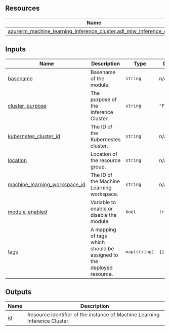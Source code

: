 <!-- BEGIN_TF_DOCS -->
## Resources

| Name | Type |
|------|------|
| [azurerm_machine_learning_inference_cluster.adl_mlw_inference_cluster](https://registry.terraform.io/providers/hashicorp/azurerm/latest/docs/resources/machine_learning_inference_cluster) | resource |

## Inputs

| Name | Description | Type | Default | Required |
|------|-------------|------|---------|:--------:|
| <a name="input_basename"></a> [basename](#input\_basename) | Basename of the module. | `string` | n/a | yes |
| <a name="input_cluster_purpose"></a> [cluster\_purpose](#input\_cluster\_purpose) | The purpose of the Inference Cluster. | `string` | `"FastProd"` | no |
| <a name="input_kubernetes_cluster_id"></a> [kubernetes\_cluster\_id](#input\_kubernetes\_cluster\_id) | The ID of the Kubernestes cluster. | `string` | n/a | yes |
| <a name="input_location"></a> [location](#input\_location) | Location of the resource group. | `string` | n/a | yes |
| <a name="input_machine_learning_workspace_id"></a> [machine\_learning\_workspace\_id](#input\_machine\_learning\_workspace\_id) | The ID of the Machine Learning workspace. | `string` | n/a | yes |
| <a name="input_module_enabled"></a> [module\_enabled](#input\_module\_enabled) | Variable to enable or disable the module. | `bool` | `true` | no |
| <a name="input_tags"></a> [tags](#input\_tags) | A mapping of tags which should be assigned to the deployed resource. | `map(string)` | `{}` | no |

## Outputs

| Name | Description |
|------|-------------|
| <a name="output_id"></a> [id](#output\_id) | Resource identifier of the instance of Machine Learning Inference Cluster. |
<!-- END_TF_DOCS -->